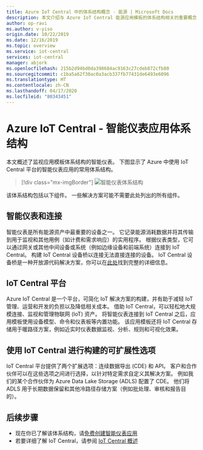```yaml
---
title: Azure IoT Central 中的体系结构概念 - 能源 | Microsoft Docs
description: 本文介绍与 Azure IoT Central 能源应用模板的体系结构相关的重要概念
author: op-ravi
ms.author: v-yiso
origin.date: 10/22/2019
ms.date: 12/16/2019
ms.topic: overview
ms.service: iot-central
services: iot-central
manager: abjork
ms.openlocfilehash: 215b2d94bd0da398684ac9163c27cdeb872cfb80
ms.sourcegitcommit: c1ba5a62f30ac0a3acb337fb77431de6493e6096
ms.translationtype: HT
ms.contentlocale: zh-CN
ms.lasthandoff: 04/17/2020
ms.locfileid: "80343451"
---
```

# <a name="azure-iot-central---smart-meter-app-architecture"></a>Azure IoT Central - 智能仪表应用体系结构



本文概述了监视应用模板体系结构的智能仪表。 下图显示了 Azure 中使用 IoT Central 平台的智能仪表应用的常用体系结构。

> [!div class="mx-imgBorder"]
> ![智能仪表体系结构](media/concept-iot-central-smart-meter/smart-meter-app-architecture.png)

该体系结构包括以下组件。 一些解决方案可能不需要此处列出的所有组件。

## <a name="smart-meters-and-connectivity"></a>智能仪表和连接 

智能仪表是所有能源资产中最重要的设备之一。 它记录能源消耗数据并将其传输到用于监视和其他用例（如计费和需求响应）的实用程序。 根据仪表类型，它可以通过网关或其他中间设备或系统（例如边缘设备和前端系统）连接到 IoT Central。 构建 IoT Central 设备桥以连接无法直接连接的设备。 IoT Central 设备桥是一种开放源代码解决方案，你可以在[此处](/iot-central/core/howto-build-iotc-device-bridge)找到完整的详细信息。 


## <a name="iot-central-platform"></a>IoT Central 平台

Azure IoT Central 是一个平台，可简化 IoT 解决方案的构建，并有助于减轻 IoT 管理、运营和开发的负担以及降低相关成本。 借助 IoT Central，可以轻松地大规模连接、监视和管理物联网 (IoT) 资产。 将智能仪表连接到 IoT Central 之后，应用模板使用设备模型、命令和仪表板等内置功能。 该应用模板还将 IoT Central 存储用于暖路径方案，例如近实时仪表数据监视、分析、规则和可视化效果。 


## <a name="extensibility-options-to-build-with-iot-central"></a>使用 IoT Central 进行构建的可扩展性选项
IoT Central 平台提供了两个扩展选项：连续数据导出 (CDE) 和 API。 客户和合作伙伴可以在这些选项之间进行选择，以针对特定需求自定义其解决方案。 例如我们的某个合作伙伴为 Azure Data Lake Storage (ADLS) 配置了 CDE。 他们将 ADLS 用于长期数据保留和其他冷路径存储方案（例如批处理、审核和报告目的）。 

## <a name="next-steps"></a>后续步骤

* 现在你已了解该体系结构，请[免费创建智能仪表应用](https://apps.azureiotcentral.com/build/new/smart-meter-monitoring)
* 若要详细了解 IoT Central，请参阅 [IoT Central 概述](/iot-central/)
